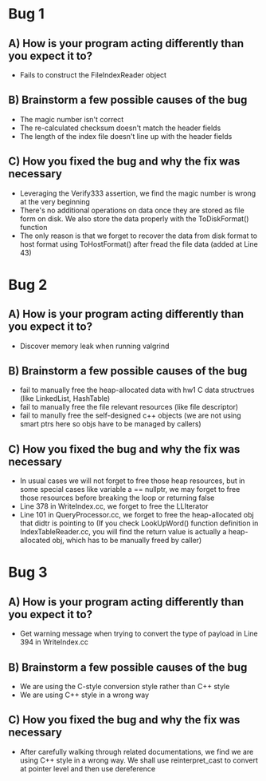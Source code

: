 # Bug 1

## A) How is your program acting differently than you expect it to?
- Fails to construct the FileIndexReader object

## B) Brainstorm a few possible causes of the bug
- The magic number isn't correct
- The re-calculated checksum doesn't match the header fields
- The length of the index file doesn't line up with the header fields

## C) How you fixed the bug and why the fix was necessary
- Leveraging the Verify333 assertion, we find the magic number is wrong at the very beginning
- There's no additional operations on data once they are stored as file form on disk. We also store the data properly with the ToDiskFormat() function
- The only reason is that we forget to recover the data from disk format to host format using ToHostFormat() after fread the file data (added at Line 43)


# Bug 2

## A) How is your program acting differently than you expect it to?
- Discover memory leak when running valgrind

## B) Brainstorm a few possible causes of the bug
- fail to manually free the heap-allocated data with hw1 C data structrues (like LinkedList, HashTable)
- fail to manually free the file relevant resources (like file descriptor)
- fail to manully free the self-designed c++ objects (we are not using smart ptrs here so objs have to be managed by callers)

## C) How you fixed the bug and why the fix was necessary
- In usual cases we will not forget to free those heap resources, but in some special cases like variable a == nullptr, we may forget to free those resources before breaking the loop or returning false
- Line 378 in WriteIndex.cc, we forget to free the LLIterator
- Line 101 in QueryProcessor.cc, we forget to free the heap-allocated obj that didtr is pointing to (If you check LookUpWord() function definition in IndexTableReader.cc, you will find the return value is actually a heap-allocated obj, which has to be manually freed by caller)


# Bug 3

## A) How is your program acting differently than you expect it to?
- Get warning message when trying to convert the type of payload in Line 394 in WriteIndex.cc

## B) Brainstorm a few possible causes of the bug
- We are using the C-style conversion style rather than C++ style
- We are using C++ style in a wrong way

## C) How you fixed the bug and why the fix was necessary
- After carefully walking through related documentations, we find we are using C++ style in a wrong way. We shall use reinterpret_cast to convert at pointer level and then use dereference
